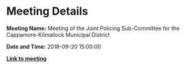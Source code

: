 # Meeting Details

**Meeting Name:** Meeting of the Joint Policing Sub-Committee for the Cappamore-Kilmallock Municipal District

**Date and Time:** 2018-09-20 15:00:00

**<a href="https://www.limerick.ie/council/whats-on/meeting-joint-policing-sub-committee-cappamore-kilmallock-municipal-district" target="_blank">Link to meeting</a>**
